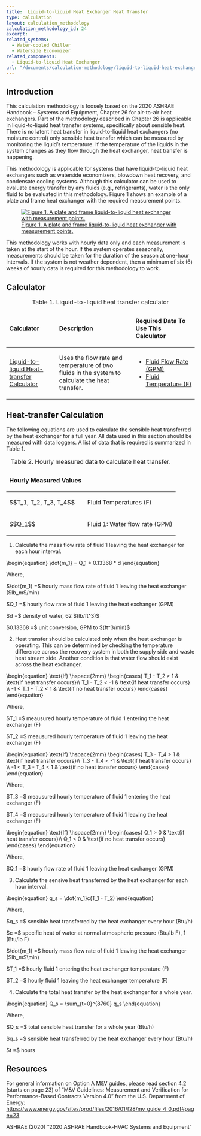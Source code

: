 ```yaml
---
title:  Liquid-to-liquid Heat Exchanger Heat Transfer
type: calculation
layout: calculation_methodology
calculation_methodology_id: 24
excerpt:
related_systems:
  - Water-cooled Chiller
  - Waterside Economizer
related_components:
  - Liquid-to-liquid Heat Exchanger
url: "/documents/calculation-methodology/liquid-to-liquid-heat-exchanger-heat-transfer"
---
```


## Introduction

This calculation methodology is loosely based on the 2020 ASHRAE Handbook – Systems and Equipment, Chapter 26 for air-to-air heat exchangers. Part of the methodology described in Chapter 26 is applicable in liquid-to-liquid heat transfer systems, specifically about sensible heat. There is no latent heat transfer in liquid-to-liquid heat exchangers (no moisture control) only sensible heat transfer which can be measured by monitoring the liquid’s temperature. If the temperature of the liquids in the system changes as they flow through the heat exchanger, heat transfer is happening.

This methodology is applicable for systems that have liquid-to-liquid heat exchangers such as waterside economizers, blowdown heat recovery, and condensate cooling systems. Although this calculator can be used to evaluate energy transfer by any fluids (e.g., refrigerants), water is the only fluid to be evaluated in this methodology.  Figure 1 shows an example of a plate and frame heat exchanger with the required measurement points. 

<a href="/images/calculation-methodology/2024_0506_L-t-l Calc Figure 1.jpeg">
    <figure class="figure mb-4 mt-3">
        <img src="/images/calculation-methodology/2024_0506_L-t-l Calc Figure 1.jpeg" class="figure-img img-fluid rounded" alt="Figure 1. A plate and frame liquid-to-liquid heat exchanger with measurement points.">
        <figcaption class="figure-caption text-left">Figure 1. A plate and frame liquid-to-liquid heat exchanger with measurement points.</figcaption>
    </figure>
</a>

This methodology works with hourly data only and each measurement is taken at the start of the hour. If the system operates seasonally, measurements should be taken for the duration of the season at one-hour intervals. If the system is not weather dependent, then a minimum of six (6) weeks of hourly data is required for this methodology to work. 

## Calculator

<table>
    <caption>Table 1. Liquid-to-liquid heat transfer calculator</caption>
    <thead>
        <tr>
            <td>
                <p><strong>Calculator</strong></p>
            </td>
            <td>
                <p><strong>Description</strong></p>
            </td>
            <td>
                <p><strong>Required Data To Use This Calculator</strong></p>
            </td>
        </tr>
    <tbody>
        <tr>
            <td>
                <p><a href="/calculators/liquid-to-liquid-heat-exchanger/liquid_to_liquid_heat_transfer_calculator_2023_0626.xlsx" download>Liquid-to-liquid Heat-transfer Calculator</a></p>
            </td>
            <td>
                <p>Uses the flow rate and temperature of two fluids in the system to calculate the heat transfer.</p>
            </td>
            <td>
                <ul>
                    <li><a href="/documents/measurement-technique/water-flow-rate">Fluid Flow Rate (GPM)</a></li>
                    <li><a href="/documents/measurement-technique/pipe-surface-water-temperature">Fluid Temperature (F)</a></li>
                </ul>
            </td>
        </tr>
    </tbody>
</table>

## Heat-transfer Calculation

The following equations are used to calculate the sensible heat transferred by the heat exchanger for a full year. All data used in this section should be measured with data loggers. A list of data that is required is summarized in Table 1.

<table>
    <caption>Table 2. Hourly measured data to calculate heat transfer.</caption>
    <thead>
        <tr>
            <td>
                <p><strong>Hourly Measured Values</strong></p>
            </td>
            <td>
                <p><strong></strong></p>
            </td>
        </tr>
    <tbody>
        <tr>
            <td>
                <p>$$T_1, T_2, T_3, T_4$$</p>
            </td>
            <td>
                <p>Fluid Temperatures (F)</p>
            </td>
        </tr>
        <tr>
            <td>
                <p>$$Q_1$$</p>
            </td>
            <td>
                <p>Fluid 1: Water flow rate (GPM)</p>
            </td>
        </tr>
    </tbody>
</table>

1. Calculate the mass flow rate of fluid 1 leaving the heat exchanger for each hour interval.

<p class="equation equation-center">\begin{equation} \dot{m_1} = Q_1 * 0.13368 * d \end{equation}</p>

<p class="step-indent">Where,</p>
<p class="equation">$\dot{m_1} =$ hourly mass flow rate of fluid 1 leaving the heat exchanger ($lb_m$/min)</p>
<p class="equation">$Q_1 =$ hourly flow rate of fluid 1 leaving the heat exchanger (GPM)</p>
<p class="equation">$d =$ density of water, 62 $(lb/ft^3)$</p>
<p class="equation">$0.13368 =$ unit conversion, GPM to $(ft^3/min)$</p>

2. Heat transfer should be calculated only when the heat exchanger is operating. This can be determined by checking the temperature difference across the recovery system in both the supply side and waste heat stream side. Another condition is that water flow should exist across the heat exchanger.

<p class="equation equation-center">\begin{equation} \text{If} \hspace{2mm} \begin{cases} T_1 - T_2 > 1 & \text{if heat transfer occurs}\\
    T_1 - T_2 < -1 & \text{if heat transfer occurs} \\
    -1 < T_1 - T_2 < 1 & \text{if no heat transfer occurs} \end{cases} \end{equation}</p>

<p class="step-indent">Where,</p>
<p class="equation">$T_1 =$ meausured hourly temperature of fluid 1 entering the heat exchanger (F)</p>
<p class="equation">$T_2 =$ meausured hourly temperature of fluid 1 leaving the heat exchanger (F)</p>

<p class="equation equation-center">\begin{equation} \text{If} \hspace{2mm} \begin{cases} T_3 - T_4 > 1 & \text{if heat transfer occurs}\\
    T_3 - T_4 < -1 & \text{if heat transfer occurs} \\
    -1 < T_3 - T_4 < 1 & \text{if no heat transfer occurs} \end{cases} \end{equation}</p>

<p class="step-indent">Where,</p>
<p class="equation">$T_3 =$ meausured hourly temperature of fluid 1 entering the heat exchanger (F)</p>
<p class="equation">$T_4 =$ meausured hourly temperature of fluid 1 leaving the heat exchanger (F)</p>

<p class="equation equation-center">\begin{equation} \text{If} \hspace{2mm} \begin{cases} Q_1 > 0 & \text{if heat transfer occurs}\\
    Q_1 < 0 & \text{if no heat transfer occurs}  \end{cases} \end{equation}</p>

<p class="step-indent">Where,</p>
<p class="equation">$Q_1 =$ hourly flow rate of fluid 1 leaving the heat exchanger (GPM)</p>

3. Calculate the sensive heat transferred by the heat exchanger for each hour interval.

<p class="equation equation-center">\begin{equation} q_s = \dot{m_1}c(T_1 - T_2) \end{equation}</p>

<p class="step-indent">Where,</p>
<p class="equation">$q_s =$ sensible heat transferred by the heat exchanger every hour (Btu/h)</p>
<p class="equation">$c =$ specific heat of water at normal atmospheric pressure (Btu/lb F), 1 (Btu/lb F)</p>
<p class="equation">$\dot{m_1} =$ hourly mass flow rate of fluid 1 leaving the heat exchanger ($lb_m$\min)</p>
<p class="equation">$T_1 =$ hourly fluid 1 entering the heat exchanger temperature (F)</p>
<p class="equation">$T_2 =$ hourly fluid 1 leaving the heat exchanger temperature (F)</p>

4. Calculate the total heat transfer by the heat exchanger for a whole year.

<p class="equation equation-center">\begin{equation} Q_s = \sum_{t=0}^{8760} q_s \end{equation}</p>

<p class="step-indent">Where,</p>
<p class="equation">$Q_s =$ total sensible heat transfer for a whole year (Btu/h)</p>
<p class="equation">$q_s =$ sensible heat transferred by the heat exchanger every hour (Btu/h)</p>
<p class="equation">$t =$ hours</p>

## Resources

For general information on Option A M&V guides, please read section 4.2 (starts on page 23) of “M&V Guidelines: Measurement and Verification for Performance-Based Contracts Version 4.0” from the U.S. Department of Energy: https://www.energy.gov/sites/prod/files/2016/01/f28/mv_guide_4_0.pdf#page=23

ASHRAE (2020) “2020 ASHRAE Handbook-HVAC Systems and Equipment”